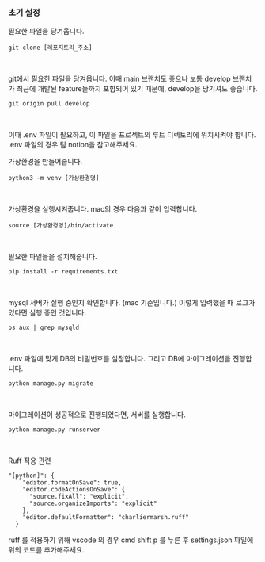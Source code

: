 ### 초기 설정
필요한 파일을 당겨옵니다.
<pre><code>git clone [레포지토리_주소]</code></pre><br/>

git에서 필요한 파일을 당겨옵니다. 이때 main 브랜치도 좋으나 보통 develop 브랜치가 최근에 개발된 feature들까지 포함되어 있기 때문에, develop을 당기셔도 좋습니다. 
<pre><code>git origin pull develop</code></pre><br/>

이때 .env 파일이 필요하고, 이 파일을 프로젝트의 루트 디렉토리에 위치시켜야 합니다. 
.env 파일의 경우 팀 notion을 참고해주세요.

가상환경을 만들어줍니다. 
<pre><code>python3 -m venv [가상환경명]</code></pre><br/>

가상환경을 실행시켜줍니다. mac의 경우 다음과 같이 입력합니다. 
<pre><code>source [가상환경명]/bin/activate</code></pre><br/>

필요한 파일들을 설치해줍니다. 
<pre><code>pip install -r requirements.txt</code></pre><br/>

mysql 서버가 실행 중인지 확인합니다. (mac 기준입니다.)
이렇게 입력했을 때 로그가 있다면 실행 중인 것입니다. 
<pre><code>ps aux | grep mysqld</code></pre><br/>

.env 파일에 맞게 DB의 비밀번호를 설정합니다. 
그리고 DB에 마이그레이션을 진행합니다. 
<pre><code>python manage.py migrate</code></pre><br/>

마이그레이션이 성공적으로 진행되었다면, 서버를 실행합니다. 
<pre><code>python manage.py runserver</code></pre><br/>


Ruff 적용 관련
<pre><code>"[python]": {
    "editor.formatOnSave": true,
    "editor.codeActionsOnSave": {
      "source.fixAll": "explicit",
      "source.organizeImports": "explicit"
    },
    "editor.defaultFormatter": "charliermarsh.ruff"
  }</code></pre>
ruff 를 적용하기 위해 vscode 의 경우 cmd shift p 를 누른 후 settings.json 파일에 위의 코드를 추가해주세요.

